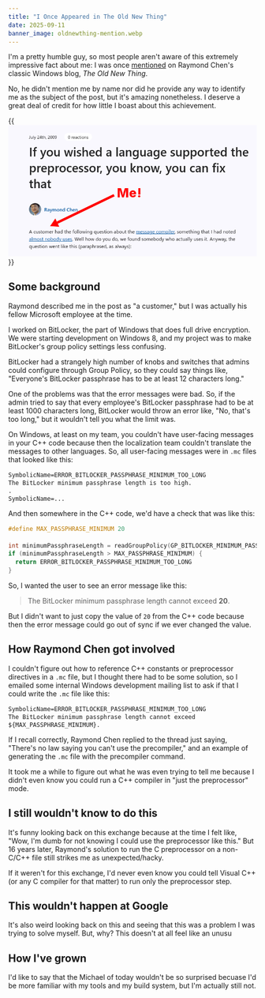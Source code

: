```yaml
---
title: "I Once Appeared in The Old New Thing"
date: 2025-09-11
banner_image: oldnewthing-mention.webp
---
```


I'm a pretty humble guy, so most people aren't aware of this extremely impressive fact about me: I was once [mentioned](https://devblogs.microsoft.com/oldnewthing/20090724-00/?p=17373) on Raymond Chen's classic Windows blog, _The Old New Thing_.

No, he didn't mention me by name nor did he provide any way to identify me as the subject of the post, but it's amazing nonetheless. I deserve a great deal of credit for how little I boast about this achievement.

{{<img src="oldnewthing-mention.webp" max-width="600px" caption="In 2009, Raymond Chen [mentioned me](https://devblogs.microsoft.com/oldnewthing/20090724-00/?p=17373) in an issue of *The Old New Thing*.">}}

## Some background

Raymond described me in the post as "a customer," but I was actually his fellow Microsoft employee at the time.

I worked on BitLocker, the part of Windows that does full drive encryption. We were starting development on Windows 8, and my project was to make BitLocker's group policy settings less confusing.

BitLocker had a strangely high number of knobs and switches that admins could configure through Group Policy, so they could say things like, "Everyone's BitLocker passphrase has to be at least 12 characters long."

One of the problems was that the error messages were bad. So, if the admin tried to say that every employee's BitLocker passphrase had to be at least 1000 characters long, BitLocker would throw an error like, "No, that's too long," but it wouldn't tell you what the limit was.

On Windows, at least on my team, you couldn't have user-facing messages in your C++ code because then the localization team couldn't translate the messages to other languages. So, all user-facing messages were in `.mc` files that looked like this:

```text
SymbolicName=ERROR_BITLOCKER_PASSPHRASE_MINIMUM_TOO_LONG
The BitLocker minimum passphrase length is too high.
.
SymbolicName=...
```

And then somewhere in the C++ code, we'd have a check that was like this:

```c++
#define MAX_PASSPHRASE_MINIMUM 20

int minimumPassphraseLength = readGroupPolicy(GP_BITLOCKER_MINIMUM_PASSPHRASE_LENGTH);
if (minimumPassphraseLength > MAX_PASSPHRASE_MINIMUM) {
  return ERROR_BITLOCKER_PASSPHRASE_MINIMUM_TOO_LONG
}
```

So, I wanted the user to see an error message like this:

> The BitLocker minimum passphrase length cannot exceed **20**.

But I didn't want to just copy the value of `20` from the C++ code because then the error message could go out of sync if we ever changed the value.

## How Raymond Chen got involved

I couldn't figure out how to reference C++ constants or preprocessor directives in a `.mc` file, but I thought there had to be some solution, so I emailed some internal Windows development mailing list to ask if that I could write the `.mc` file like this:

```text
SymbolicName=ERROR_BITLOCKER_PASSPHRASE_MINIMUM_TOO_LONG
The BitLocker minimum passphrase length cannot exceed ${MAX_PASSPHRASE_MINIMUM}.
```

If I recall correctly, Raymond Chen replied to the thread just saying, "There's no law saying you can't use the precompiler," and an example of generating the `.mc` file with the precompiler command.

It took me a while to figure out what he was even trying to tell me because I didn't even know you could run a C++ compiler in "just the preprocessor" mode.

## I still wouldn't know to do this

It's funny looking back on this exchange because at the time I felt like, "Wow, I'm dumb for not knowing I could use the preprocessor like this." But 16 years later, Raymond's solution to run the C preprocessor on a non-C/C++ file still strikes me as unexpected/hacky.

If it weren't for this exchange, I'd never even know you could tell Visual C++ (or any C compiler for that matter) to run only the preprocessor step.

## This wouldn't happen at Google

It's also weird looking back on this and seeing that this was a problem I was trying to solve myself. But, why? This doesn't at all feel like an unusu

## How I've grown

I'd like to say that the Michael of today wouldn't be so surprised becuase I'd be more familiar with my tools and my build system, but I'm actually still not.
